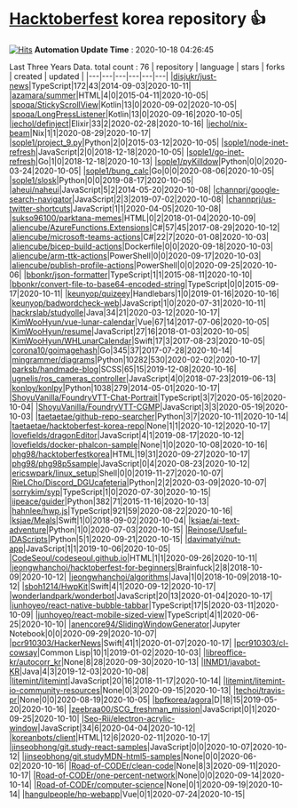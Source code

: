 # [Hacktoberfest](https://hacktoberfest.digitalocean.com/) korea repository :thumbsup: 
[![Hits](https://hits.seeyoufarm.com/api/count/incr/badge.svg?url=https%3A%2F%2Fgithub.com%2Ftaetaetae%2Fhacktoberfest-korea-repo&count_bg=%2379C83D&title_bg=%23555555&icon=&icon_color=%23E7E7E7&title=hits&edge_flat=false)](https://hits.seeyoufarm.com)
**Automation Update Time** : 2020-10-18 04:26:45

Last Three Years Data. total count : 76
| repository | language | stars | forks | created | updated |
|---|---|---|---|---|---|
|[disjukr/just-news](https://github.com/disjukr/just-news)|TypeScript|172|43|2014-09-03|2020-10-11|
|[azamara/summer](https://github.com/azamara/summer)|HTML|4|0|2015-04-11|2020-10-05|
|[spoqa/StickyScrollView](https://github.com/spoqa/StickyScrollView)|Kotlin|13|0|2020-09-02|2020-10-05|
|[spoqa/LongPressListener](https://github.com/spoqa/LongPressListener)|Kotlin|13|0|2020-09-16|2020-10-05|
|[jechol/definject](https://github.com/jechol/definject)|Elixir|33|2|2020-02-28|2020-10-16|
|[jechol/nix-beam](https://github.com/jechol/nix-beam)|Nix|1|1|2020-08-29|2020-10-17|
|[sople1/project_9.py](https://github.com/sople1/project_9.py)|Python|2|0|2015-03-12|2020-10-05|
|[sople1/node-inet-refresh](https://github.com/sople1/node-inet-refresh)|JavaScript|2|0|2018-12-18|2020-10-05|
|[sople1/go-inet-refresh](https://github.com/sople1/go-inet-refresh)|Go|1|0|2018-12-18|2020-10-13|
|[sople1/pyKilldow](https://github.com/sople1/pyKilldow)|Python|0|0|2020-03-24|2020-10-05|
|[sople1/bung_calc](https://github.com/sople1/bung_calc)|Go|0|0|2020-08-06|2020-10-05|
|[sople1/slosk](https://github.com/sople1/slosk)|Python|0|0|2019-08-17|2020-10-05|
|[aheui/naheui](https://github.com/aheui/naheui)|JavaScript|5|2|2014-05-20|2020-10-08|
|[channprj/google-search-navigator](https://github.com/channprj/google-search-navigator)|JavaScript|2|3|2019-07-02|2020-10-08|
|[channprj/us-twitter-shortcuts](https://github.com/channprj/us-twitter-shortcuts)|JavaScript|1|1|2020-04-05|2020-10-08|
|[sukso96100/parktana-memes](https://github.com/sukso96100/parktana-memes)|HTML|0|2|2018-01-04|2020-10-09|
|[aliencube/AzureFunctions.Extensions](https://github.com/aliencube/AzureFunctions.Extensions)|C#|57|45|2017-08-29|2020-10-12|
|[aliencube/microsoft-teams-actions](https://github.com/aliencube/microsoft-teams-actions)|C#|22|7|2020-01-08|2020-10-03|
|[aliencube/bicep-build-actions](https://github.com/aliencube/bicep-build-actions)|Dockerfile|0|0|2020-09-18|2020-10-03|
|[aliencube/arm-ttk-actions](https://github.com/aliencube/arm-ttk-actions)|PowerShell|0|0|2020-09-17|2020-10-03|
|[aliencube/publish-profile-actions](https://github.com/aliencube/publish-profile-actions)|PowerShell|0|0|2020-09-25|2020-10-06|
|[bbonkr/json-formatter](https://github.com/bbonkr/json-formatter)|TypeScript|1|1|2015-08-11|2020-10-10|
|[bbonkr/convert-file-to-base64-encoded-string](https://github.com/bbonkr/convert-file-to-base64-encoded-string)|TypeScript|0|0|2015-09-17|2020-10-11|
|[keunyop/quizeey](https://github.com/keunyop/quizeey)|Handlebars|1|0|2019-01-16|2020-10-16|
|[keunyop/badwordcheck-web](https://github.com/keunyop/badwordcheck-web)|JavaScript|1|0|2020-07-31|2020-10-11|
|[hackrslab/studyolle](https://github.com/hackrslab/studyolle)|Java|34|21|2020-03-12|2020-10-17|
|[KimWooHyun/vue-lunar-calendar](https://github.com/KimWooHyun/vue-lunar-calendar)|Vue|67|14|2017-07-06|2020-10-05|
|[KimWooHyun/resume](https://github.com/KimWooHyun/resume)|JavaScript|27|16|2018-01-03|2020-10-05|
|[KimWooHyun/WHLunarCalendar](https://github.com/KimWooHyun/WHLunarCalendar)|Swift|17|3|2017-08-23|2020-10-05|
|[corona10/goimagehash](https://github.com/corona10/goimagehash)|Go|345|37|2017-07-28|2020-10-14|
|[mingrammer/diagrams](https://github.com/mingrammer/diagrams)|Python|10282|530|2020-02-02|2020-10-17|
|[parksb/handmade-blog](https://github.com/parksb/handmade-blog)|SCSS|65|15|2019-12-08|2020-10-16|
|[ugnelis/ros_cameras_controller](https://github.com/ugnelis/ros_cameras_controller)|JavaScript|4|0|2018-07-23|2019-06-13|
|[konlpy/konlpy](https://github.com/konlpy/konlpy)|Python|1038|279|2014-05-01|2020-10-17|
|[ShoyuVanilla/FoundryVTT-Chat-Portrait](https://github.com/ShoyuVanilla/FoundryVTT-Chat-Portrait)|TypeScript|3|7|2020-05-16|2020-10-04|
|[ShoyuVanilla/FoundryVTT-CGMP](https://github.com/ShoyuVanilla/FoundryVTT-CGMP)|JavaScript|3|3|2020-05-19|2020-10-03|
|[taetaetae/github-repo-searcher](https://github.com/taetaetae/github-repo-searcher)|Python|3|7|2020-10-11|2020-10-14|
|[taetaetae/hacktoberfest-korea-repo](https://github.com/taetaetae/hacktoberfest-korea-repo)|None|1|1|2020-10-12|2020-10-17|
|[lovefields/dragonEditor](https://github.com/lovefields/dragonEditor)|JavaScript|4|1|2019-08-17|2020-10-12|
|[lovefields/docker-phalcon-sample](https://github.com/lovefields/docker-phalcon-sample)|None|1|0|2020-10-08|2020-10-16|
|[phg98/hacktoberfestkorea](https://github.com/phg98/hacktoberfestkorea)|HTML|19|31|2020-09-27|2020-10-17|
|[phg98/phg98p5sample](https://github.com/phg98/phg98p5sample)|JavaScript|0|4|2020-08-23|2020-10-12|
|[ericswpark/linux_setup](https://github.com/ericswpark/linux_setup)|Shell|0|0|2019-11-27|2020-10-07|
|[RieLCho/Discord_DGUcafeteria](https://github.com/RieLCho/Discord_DGUcafeteria)|Python|2|2|2020-03-09|2020-10-07|
|[sorrykim/syp](https://github.com/sorrykim/syp)|TypeScript|1|0|2020-07-30|2020-10-15|
|[iipeace/guider](https://github.com/iipeace/guider)|Python|382|71|2015-11-16|2020-10-13|
|[hahnlee/hwp.js](https://github.com/hahnlee/hwp.js)|TypeScript|921|59|2020-08-22|2020-10-16|
|[ksjae/Meals](https://github.com/ksjae/Meals)|Swift|1|0|2018-09-02|2020-10-04|
|[ksjae/ai-text-adventure](https://github.com/ksjae/ai-text-adventure)|Python|1|0|2020-07-03|2020-10-15|
|[Reinose/Useful-IDAScripts](https://github.com/Reinose/Useful-IDAScripts)|Python|5|1|2020-09-21|2020-10-15|
|[davimatyi/nut-app](https://github.com/davimatyi/nut-app)|JavaScript|1|1|2019-10-06|2020-10-05|
|[CodeSeoul/codeseoul.github.io](https://github.com/CodeSeoul/codeseoul.github.io)|HTML|1|1|2020-09-26|2020-10-11|
|[jeongwhanchoi/hacktoberfest-for-beginners](https://github.com/jeongwhanchoi/hacktoberfest-for-beginners)|Brainfuck|2|8|2018-10-09|2020-10-12|
|[jeongwhanchoi/algorithms](https://github.com/jeongwhanchoi/algorithms)|Java|1|0|2018-10-09|2018-10-12|
|[sboh1214/HwpKit](https://github.com/sboh1214/HwpKit)|Swift|4|1|2020-09-12|2020-10-17|
|[wonderlandpark/wonderbot](https://github.com/wonderlandpark/wonderbot)|JavaScript|20|13|2020-01-04|2020-10-17|
|[junhoyeo/react-native-bubble-tabbar](https://github.com/junhoyeo/react-native-bubble-tabbar)|TypeScript|17|5|2020-03-11|2020-10-09|
|[junhoyeo/react-mobile-sized-view](https://github.com/junhoyeo/react-mobile-sized-view)|TypeScript|4|1|2020-06-25|2020-10-10|
|[anencore94/SlidingWindowGenerator](https://github.com/anencore94/SlidingWindowGenerator)|Jupyter Notebook|0|0|2020-09-29|2020-10-07|
|[pcr910303/HackerNews](https://github.com/pcr910303/HackerNews)|Swift|41|1|2020-01-07|2020-10-17|
|[pcr910303/cl-cowsay](https://github.com/pcr910303/cl-cowsay)|Common Lisp|10|1|2019-01-02|2020-10-03|
|[libreoffice-kr/autocorr_kr](https://github.com/libreoffice-kr/autocorr_kr)|None|8|28|2020-09-30|2020-10-13|
|[INMD1/javabot-KR](https://github.com/INMD1/javabot-KR)|Java|4|3|2019-12-03|2020-10-08|
|[litemint/litemint](https://github.com/litemint/litemint)|JavaScript|20|16|2018-11-17|2020-10-14|
|[litemint/litemint-io-community-resources](https://github.com/litemint/litemint-io-community-resources)|None|0|3|2020-09-15|2020-10-13|
|[techoi/travis-pr](https://github.com/techoi/travis-pr)|None|0|0|2020-08-19|2020-10-05|
|[bpfkorea/agora](https://github.com/bpfkorea/agora)|D|18|15|2019-05-20|2020-10-16|
|[zeebraa00/SCG_freshman_mission](https://github.com/zeebraa00/SCG_freshman_mission)|JavaScript|0|1|2020-09-25|2020-10-10|
|[Seo-Rii/electron-acrylic-window](https://github.com/Seo-Rii/electron-acrylic-window)|JavaScript|34|6|2020-04-04|2020-10-12|
|[koreanbots/client](https://github.com/koreanbots/client)|HTML|12|6|2020-02-11|2020-10-17|
|[jinseobhong/git.study-react-samples](https://github.com/jinseobhong/git.study-react-samples)|JavaScript|0|0|2020-10-07|2020-10-12|
|[jinseobhong/git.studyMDN-html5-samples](https://github.com/jinseobhong/git.studyMDN-html5-samples)|None|0|0|2020-06-02|2020-10-16|
|[Road-of-CODEr/clean-code](https://github.com/Road-of-CODEr/clean-code)|None|8|3|2020-09-11|2020-10-17|
|[Road-of-CODEr/one-percent-network](https://github.com/Road-of-CODEr/one-percent-network)|None|0|0|2020-09-14|2020-10-14|
|[Road-of-CODEr/computer-science](https://github.com/Road-of-CODEr/computer-science)|None|0|1|2020-09-19|2020-10-14|
|[hangulpeople/hp-webapp](https://github.com/hangulpeople/hp-webapp)|Vue|0|1|2020-07-24|2020-10-15|
